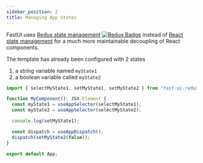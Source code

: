 ```yaml
---
sidebar_position: 2
title: Managing App States
---
```


FastUI uses [Redux state management][Redux]
[![Redux Badge](https://img.shields.io/badge/Redux-764ABC?logo=redux&logoColor=white&style=for-the-badge)][Redux]
instead of [React state management][useState] for a much more maintainable decoupling of React components.

The template has already been configured with 2 states

1. a string variable named `myState1`
2. a boolean variable called `myState2`

```typescript
import { selectMyState1, setMyState1, setMyState2 } from "fast-ui-redux";

function MyComponent(): JSX.Element {
  const myState1 = useAppSelector(selectMyState1);
  const myState2 = useAppSelector(selectMyState2);

  console.log(setMyState1);

  const dispatch = useAppDispatch();
  dispatch(setMyState2(false));
}

export default App;
```

[Redux]: https://react-redux.qubitpi.org/
[useState]: https://react.qubitpi.org/reference/react/useState
